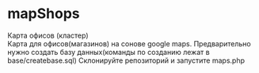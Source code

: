 # mapShops
Карта офисов (кластер)  
Карта для офисов(магазинов) на сонове google maps.
Предварительно нужно создать базу данных(команды по созданию лежат в base/createbase.sql)
Склонируйте репозиторий и запустите maps.php

